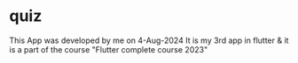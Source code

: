 # quiz

This App was developed by me on 4-Aug-2024
It is my 3rd app in flutter & it is a part of the course "Flutter complete course 2023"
